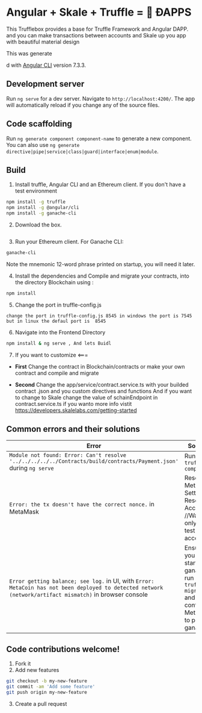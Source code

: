 
#  Angular + Skale + Truffle = 💓 ÐAPPS
This  Trufflebox provides a base for Truffle Framework and Angular DAPP. and you can make transactions between accounts and Skale up you app with beautiful material design 


This  was generate

d with [Angular CLI](https://github.com/angular/angular-cli) version 7.3.3.

## Development server

Run `ng serve` for a dev server. Navigate to `http://localhost:4200/`. The app will automatically reload if you change any of the source files.

## Code scaffolding

Run `ng generate component component-name` to generate a new component. You can also use `ng generate directive|pipe|service|class|guard|interface|enum|module`.

## Build

1. Install truffle, Angular CLI and an Ethereum client. If you don't have a test environment 
  ```bash
  npm install -g truffle
  npm install -g @angular/cli
  npm install -g ganache-cli
  ```

2. Download the box.
  ```bash
  ```

3. Run your Ethereum client. For Ganache CLI:
  ```bash
  ganache-cli
  ```
Note the mnemonic 12-word phrase printed on startup, you will need it later.

4. Install the dependencies and Compile and migrate your contracts, into the directory Blockchain using :
  ```bash
  npm install 
  ```
5. Change the port  in truffle-config.js
 ```
 change the port in truffle-config.js 8545 in windows the port is 7545 but in linux the defaul port is  8545
  ```
6. Navigate into the Frontend Directory 
  ```bash
  npm install & ng serve , And lets Buidl 
  ```
7. If you want to customize <===

+ __First__
Change the contract in Blockchain/contracts or make your own contract and compile and migrate

+ __Second__
Change the app/service/contract.service.ts with your builded contract .json and you custom directives and functions
And if you want to change to Skale change the value of schainEndpoint in contract.service.ts
if you wanto more info vistit https://developers.skalelabs.com/getting-started
## __Common errors and their solutions__

| Error | Solution |
|-------|----------|
| `Module not found: Error: Can't resolve '../../../../../Contracts/build/contracts/Payment.json'` during `ng serve` | Run `truffle compile` |
| `Error: the tx doesn't have the correct nonce.` in MetaMask | Reset MetaMask: Settings -> Reset Account //Warning only with test accounts |
| `Error getting balance; see log.` in UI, with `Error: MetaCoin has not been deployed to detected network (network/artifact mismatch)` in browser console | Ensure you have started ganache, run `truffle migrate` and configured MetaMask to point to ganache | `Error: i cannot see my account or balance` Ensure you are logged in metamask and refresh | If you have a custom rcp in ganache you can change the dir in `src/app/contract/contract.service.ts line21 with your dir `| `Error: [ethjs-rpc] rpc error with payload` in Metamask | You may need update Ganache and restart metamask because some old vesions give 0 gas and the transaction is mark as  underpriced the error givet is errot with payload we recomend use the newest version of ganache cli  |


## Code contributions welcome!

1. Fork it
2. Add new features

```bash
git checkout -b my-new-feature
git commit -am 'Add some feature'
git push origin my-new-feature
```

3. Create a pull request
